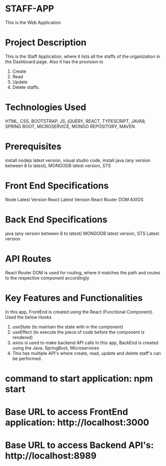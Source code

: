 # STAFF-APP
This is the Web Application

# Project Description
This is the Staff Application, where it lists all the staffs of the organization in the Dashboard page.
Also it has the provision to 
1. Create
2. Read
3. Update
4. Delete staffs.

# Technologies Used
HTML, CSS, BOOTSTRAP, JS, jQUERY, REACT, TYPESCRIPT, JAVA8, SPRING BOOT, MICROSERVICE, MONGO REPOSITORY, MAVEN

# Prerequisites
install nodejs latest version, visual studio code, install java (any version between 8 to latest), MONGODB latest version, STS

# Front End Specifications
Node Latest Version
React Latest Version
React Router DOM
AXIOS

# Back End Specifications
java (any version between 8 to latest)
MONGODB latest version,
STS Latest version

# API Routes
React Router DOM is used for routing, where it matches the path and routes to the respective component accordingly

# Key Features and Functionalities
In this app, FrontEnd is created using the React (Functional Component).
Used the below Hooks 
1. useState (to maintain the state with in the component)
2. useEffect (to execute the piece of code before the component is rendered)
3. axios is used to make backend API calls
In this app, BackEnd is created using the Java, SpringBoot, Microservices
1. This has multiple API's where create, read, update and delete staff's can be performed.

# command to start application: npm start
# Base URL to access FrontEnd application: http://localhost:3000
# Base URL to access Backend API's: http://localhost:8989

